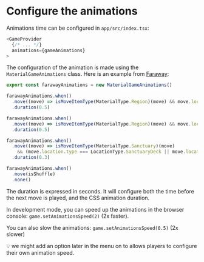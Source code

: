 # Configure the animations

Animations time can be configured in `app/src/index.tsx`:

```typescript jsx
<GameProvider
  {/* ... */}
  animations={gameAnimations}
>
```

The configuration of the animation is made using the `MaterialGameAnimations` class. Here is an example from [Faraway](https://github.com/gamepark/faraway/blob/main/app/src/animation/FarawayAnimations.ts):
```typescript jsx
export const farawayAnimations = new MaterialGameAnimations()

farawayAnimations.when()
  .move((move) => isMoveItemType(MaterialType.Region)(move) && move.location.type === LocationType.Region)
  .duration(0.5)

farawayAnimations.when()
  .move((move) => isMoveItemType(MaterialType.Region)(move) && move.location.type === LocationType.RegionDiscard)
  .duration(0.5)

farawayAnimations.when()
  .move((move) => isMoveItemType(MaterialType.Sanctuary)(move)
    && (move.location.type === LocationType.SanctuaryDeck || move.location.type === LocationType.PlayerSanctuaryHand))
  .duration(0.3)

farawayAnimations.when()
  .move(isShuffle)
  .none()
```

The duration is expressed in seconds. It will configure both the time before the next move is played, and the CSS animation duration.

In development mode, you can speed up the animations in the browser console: `game.setAnimationsSpeed(2)` (2x faster).

You can also slow the animations: `game.setAnimationsSpeed(0.5)` (2x slower)

:bulb: we might add an option later in the menu on to allows players to configure their own animation speed.
